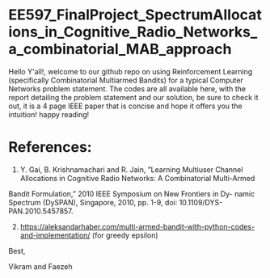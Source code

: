 # EE597_FinalProject_SpectrumAllocations_in_Cognitive_Radio_Networks_a_combinatorial_MAB_approach
Hello Y'all!, welcome to our github repo on using Reinforcement Learning (specifically Combinatorial Multiarmed Bandits) for a typical Computer Networks problem statement.
The codes are all available here, with the report detailing the problem statement and our solution, be sure to check it out, it is a 4 page IEEE paper that is concise and hope it offers you the intuition! happy reading!


# References:
1. Y. Gai, B. Krishnamachari and R. Jain, ”Learning Multiuser Channel
Allocations in Cognitive Radio Networks: A Combinatorial Multi-Armed

Bandit Formulation,” 2010 IEEE Symposium on New Frontiers in Dy-
namic Spectrum (DySPAN), Singapore, 2010, pp. 1-9, doi: 10.1109/DYS-
PAN.2010.5457857.

2. https://aleksandarhaber.com/multi-armed-bandit-with-python-codes-and-implementation/ (for greedy epsilon)






Best,



Vikram and Faezeh
